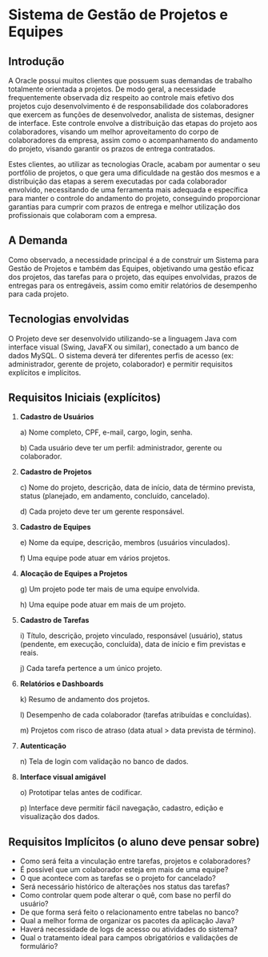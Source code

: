 # Sistema de Gestão de Projetos e Equipes

## Introdução

A Oracle possui muitos clientes que possuem suas demandas de trabalho totalmente orientada a projetos. De modo geral, a necessidade frequentemente observada diz respeito ao controle mais efetivo dos projetos cujo desenvolvimento é de responsabilidade dos colaboradores que exercem as funções de desenvolvedor, analista de sistemas, designer de interface. Este controle envolve a distribuição das etapas do projeto aos colaboradores, visando um melhor aproveitamento do corpo de colaboradores da empresa, assim como o acompanhamento do andamento do projeto, visando garantir os prazos de entrega contratados.

Estes clientes, ao utilizar as tecnologias Oracle, acabam por aumentar o seu portfólio de projetos, o que gera uma dificuldade na gestão dos mesmos e a distribuição das etapas a serem executadas por cada colaborador envolvido, necessitando de uma ferramenta mais adequada e específica para manter o controle do andamento do projeto, conseguindo proporcionar garantias para cumprir com prazos de entrega e melhor utilização dos profissionais que colaboram com a empresa.

## A Demanda

Como observado, a necessidade principal é a de construir um Sistema para Gestão de Projetos e também das Equipes, objetivando uma gestão eficaz dos projetos, das tarefas para o projeto, das equipes envolvidas, prazos de entregas para os entregáveis, assim como emitir relatórios de desempenho para cada projeto.

## Tecnologias envolvidas

O Projeto deve ser desenvolvido utilizando-se a linguagem Java com interface visual (Swing, JavaFX ou similar), conectado a um banco de dados MySQL. O sistema deverá ter diferentes perfis de acesso (ex: administrador, gerente de projeto, colaborador) e permitir requisitos explícitos e implícitos.

## Requisitos Iniciais (explícitos)

1.  **Cadastro de Usuários**

    a) Nome completo, CPF, e-mail, cargo, login, senha.

    b) Cada usuário deve ter um perfil: administrador, gerente ou colaborador.
2.  **Cadastro de Projetos**

    c) Nome do projeto, descrição, data de início, data de término prevista, status (planejado, em andamento, concluído, cancelado).

    d) Cada projeto deve ter um gerente responsável.
3.  **Cadastro de Equipes**

    e) Nome da equipe, descrição, membros (usuários vinculados).

    f) Uma equipe pode atuar em vários projetos.
4.  **Alocação de Equipes a Projetos**

    g) Um projeto pode ter mais de uma equipe envolvida.

    h) Uma equipe pode atuar em mais de um projeto.
5.  **Cadastro de Tarefas**

    i) Título, descrição, projeto vinculado, responsável (usuário), status (pendente, em execução, concluída), data de início e fim previstas e reais.

    j) Cada tarefa pertence a um único projeto.
6.  **Relatórios e Dashboards**

    k) Resumo de andamento dos projetos.

    l) Desempenho de cada colaborador (tarefas atribuídas e concluídas).

    m) Projetos com risco de atraso (data atual > data prevista de término).
7.  **Autenticação**

    n) Tela de login com validação no banco de dados.
8.  **Interface visual amigável**

    o) Prototipar telas antes de codificar.

    p) Interface deve permitir fácil navegação, cadastro, edição e visualização dos dados.

## Requisitos Implícitos (o aluno deve pensar sobre)

*   Como será feita a vinculação entre tarefas, projetos e colaboradores?
*   É possível que um colaborador esteja em mais de uma equipe?
*   O que acontece com as tarefas se o projeto for cancelado?
*   Será necessário histórico de alterações nos status das tarefas?
*   Como controlar quem pode alterar o quê, com base no perfil do usuário?
*   De que forma será feito o relacionamento entre tabelas no banco?
*   Qual a melhor forma de organizar os pacotes da aplicação Java?
*   Haverá necessidade de logs de acesso ou atividades do sistema?
*   Qual o tratamento ideal para campos obrigatórios e validações de formulário?
